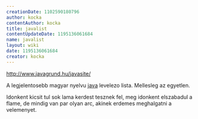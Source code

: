 ```yaml
---
creationDate: 1102590180796 
author: kocka 
contentAuthor: kocka 
title: javalist 
contentUpdateDate: 1195136061684 
name: javalist 
layout: wiki 
date: 1195136061684 
creator: kocka 
---
```

http://www.javagrund.hu/javasite/

A legjelentosebb magyar nyelvu [java](java.html) levelezo lista. Mellesleg az egyetlen.

Idonkent kicsit tul sok lama kerdest tesznek fel, meg idonkent elszabadul a flame, de mindig van par olyan arc, akinek erdemes meghalgatni a velemenyet.


